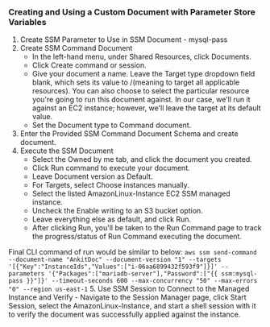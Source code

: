 ### Creating and Using a Custom Document with Parameter Store Variables

1. Create SSM Parameter to Use in SSM Document - mysql-pass
2. Create SSM Command Document
   - In the left-hand menu, under Shared Resources, click Documents.
   - Click Create command or session.
   - Give your document a name.
        Leave the Target type dropdown field blank, which sets its value to /(meaning to target all applicable resources).
        You can also choose to select the particular resource you're going to run this document against. In our case, we'll run it against an EC2 instance; however, we'll leave the target at its default value.
   - Set the Document type to Command document.
3. Enter the Provided SSM Command Document Schema and create document.
4. Execute the SSM Document
    - Select the Owned by me tab, and click the document you created.
    - Click Run command to execute your document.
    - Leave Document version as Default.
    - For Targets, select Choose instances manually.
    - Select the listed AmazonLinux-Instance EC2 SSM managed instance.
    - Uncheck the Enable writing to an S3 bucket option.
    - Leave everything else as default, and click Run.
    - After clicking Run, you'll be taken to the Run Command page to track the progress/status of Run Command executing the document.

Final CLI command of run would be similar to below:
`aws ssm send-command --document-name "AnkitDoc" --document-version "1" --targets '[{"Key":"InstanceIds","Values":["i-06aa6899432f593f9"]}]' --parameters '{"Packages":["mariadb-server"],"Password":["{{ ssm:mysql-pass }}"]}' --timeout-seconds 600 --max-concurrency "50" --max-errors "0" --region us-east-1`
5. Use SSM Session to Connect to the Managed Instance and Verify
    - Navigate to the Session Manager page, click Start Session, select the AmazonLinux-Instance, and start a shell session with it to verify the document was successfully applied against the instance.